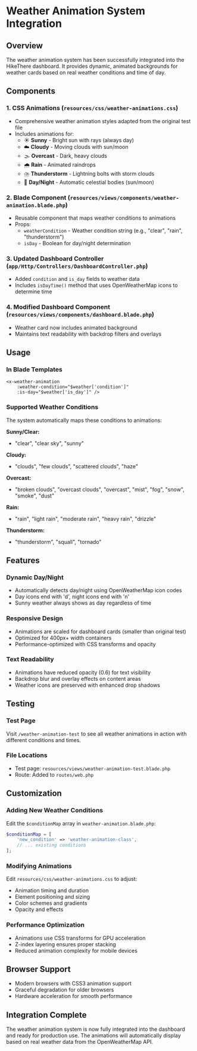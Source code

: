 # Weather Animation System Integration

## Overview
The weather animation system has been successfully integrated into the HikeThere dashboard. It provides dynamic, animated backgrounds for weather cards based on real weather conditions and time of day.

## Components

### 1. CSS Animations (`resources/css/weather-animations.css`)
- Comprehensive weather animation styles adapted from the original test file
- Includes animations for:
  - ☀️ **Sunny** - Bright sun with rays (always day)
  - ☁️ **Cloudy** - Moving clouds with sun/moon
  - 🌫️ **Overcast** - Dark, heavy clouds
  - 🌧️ **Rain** - Animated raindrops
  - ⛈️ **Thunderstorm** - Lightning bolts with storm clouds
  - 🌙 **Day/Night** - Automatic celestial bodies (sun/moon)

### 2. Blade Component (`resources/views/components/weather-animation.blade.php`)
- Reusable component that maps weather conditions to animations
- Props:
  - `weatherCondition` - Weather condition string (e.g., "clear", "rain", "thunderstorm")
  - `isDay` - Boolean for day/night determination

### 3. Updated Dashboard Controller (`app/Http/Controllers/DashboardController.php`)
- Added `condition` and `is_day` fields to weather data
- Includes `isDayTime()` method that uses OpenWeatherMap icons to determine time

### 4. Modified Dashboard Component (`resources/views/components/dashboard.blade.php`)
- Weather card now includes animated background
- Maintains text readability with backdrop filters and overlays

## Usage

### In Blade Templates
```blade
<x-weather-animation 
    :weather-condition="$weather['condition']" 
    :is-day="$weather['is_day']" />
```

### Supported Weather Conditions
The system automatically maps these conditions to animations:

**Sunny/Clear:**
- "clear", "clear sky", "sunny"

**Cloudy:**
- "clouds", "few clouds", "scattered clouds", "haze"

**Overcast:**
- "broken clouds", "overcast clouds", "overcast", "mist", "fog", "snow", "smoke", "dust"

**Rain:**
- "rain", "light rain", "moderate rain", "heavy rain", "drizzle"

**Thunderstorm:**
- "thunderstorm", "squall", "tornado"

## Features

### Dynamic Day/Night
- Automatically detects day/night using OpenWeatherMap icon codes
- Day icons end with 'd', night icons end with 'n'
- Sunny weather always shows as day regardless of time

### Responsive Design
- Animations are scaled for dashboard cards (smaller than original test)
- Optimized for 400px+ width containers
- Performance-optimized with CSS transforms and opacity

### Text Readability
- Animations have reduced opacity (0.6) for text visibility
- Backdrop blur and overlay effects on content areas
- Weather icons are preserved with enhanced drop shadows

## Testing

### Test Page
Visit `/weather-animation-test` to see all weather animations in action with different conditions and times.

### File Locations
- Test page: `resources/views/weather-animation-test.blade.php`
- Route: Added to `routes/web.php`

## Customization

### Adding New Weather Conditions
Edit the `$conditionMap` array in `weather-animation.blade.php`:

```php
$conditionMap = [
    'new_condition' => 'weather-animation-class',
    // ... existing conditions
];
```

### Modifying Animations
Edit `resources/css/weather-animations.css` to adjust:
- Animation timing and duration
- Element positioning and sizing
- Color schemes and gradients
- Opacity and effects

### Performance Optimization
- Animations use CSS transforms for GPU acceleration
- Z-index layering ensures proper stacking
- Reduced animation complexity for mobile devices

## Browser Support
- Modern browsers with CSS3 animation support
- Graceful degradation for older browsers
- Hardware acceleration for smooth performance

## Integration Complete
The weather animation system is now fully integrated into the dashboard and ready for production use. The animations will automatically display based on real weather data from the OpenWeatherMap API.